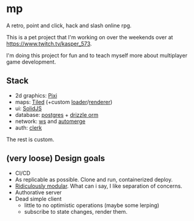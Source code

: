 # mp

A retro, point and click, hack and slash online rpg.

This is a pet project that I'm working on over the weekends over at https://www.twitch.tv/kasper_573.

I'm doing this project for fun and to teach myself more about multiplayer game development.

## Stack

- 2d graphics: [Pixi](https://pixijs.com/)
- maps: [Tiled](https://www.mapeditor.org/) (+custom [loader](packages/tiled-loader)/[renderer](packages/tiled-renderer))
- ui: [SolidJS](https://www.solidjs.com/)
- database: [postgres](https://www.postgresql.org/) + [drizzle orm](https://orm.drizzle.team/)
- network: [ws](https://www.npmjs.com/package/ws) and [automerge](https://automerge.org/)
- auth: [clerk](https://clerk.com/)

The rest is custom.

## (very loose) Design goals

- CI/CD
- As replicable as possible. Clone and run, containerized deploy.
- [Ridiculously modular](packages). What can i say, I like separation of concerns.
- Authorative server
- Dead simple client
  - little to no optimistic operations (maybe some lerping)
  - subscribe to state changes, render them.
